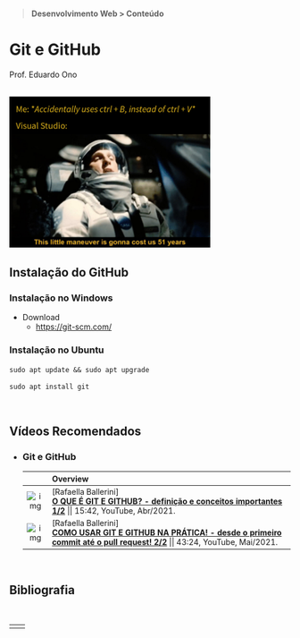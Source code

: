> #### Desenvolvimento Web > Conteúdo

# Git e GitHub

Prof. Eduardo Ono

<br>

<img src="./img/interstellar.jpg" width="360px">

<br>

## Instalação do GitHub

### Instalação no Windows

* Download
  * https://git-scm.com/

### Instalação no Ubuntu

```
sudo apt update && sudo apt upgrade
```

```
sudo apt install git
```
<br>

## Vídeos Recomendados

* ### Git e GitHub

  || Overview |
  | :-: | --- |
  | ![img](https://img.youtube.com/vi/DqTITcMq68k/default.jpg) | [Rafaella Ballerini] <br> [__O QUE É GIT E GITHUB? - definição e conceitos importantes 1/2__](https://www.youtube.com/watch?v=DqTITcMq68k) \|\| 15:42, YouTube, Abr/2021.
  | ![img](https://img.youtube.com/vi/UBAX-13g8OM/default.jpg) | [Rafaella Ballerini] <br> [__COMO USAR GIT E GITHUB NA PRÁTICA! - desde o primeiro commit até o pull request! 2/2__](https://www.youtube.com/watch?v=UBAX-13g8OM) \|\| 43:24, YouTube, Mai/2021.

<br>

## Bibliografia

<br>

|||
| :-: | --- |
| |

